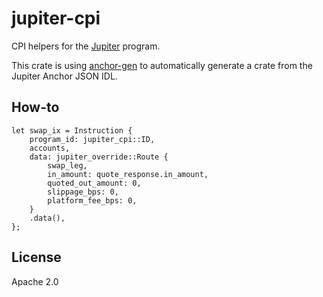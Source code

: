 # jupiter-cpi

CPI helpers for the [Jupiter](https://docs.jup.ag/notes/on-chain-program) program.

This crate is using [anchor-gen](https://github.com/saber-hq/anchor-gen) to automatically generate a crate from the Jupiter Anchor JSON IDL.

## How-to

```
let swap_ix = Instruction {
    program_id: jupiter_cpi::ID,
    accounts,
    data: jupiter_override::Route {
        swap_leg,
        in_amount: quote_response.in_amount,
        quoted_out_amount: 0,
        slippage_bps: 0,
        platform_fee_bps: 0,
    }
    .data(),
};
```

## License

Apache 2.0
